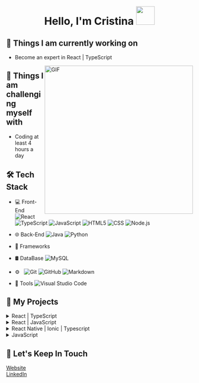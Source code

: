 <div align="center" width="300">
  <h1> Hello, I'm Cristina <img src="https://24.media.tumblr.com/96e32c38c2131e9be7b5399ea94285b7/tumblr_mj2gl1Lhjc1qi3yn4o1_400.gif" width="50px"></h1>
</div>

## 🌱 Things I am currently working on
- Become an expert in React | TypeScript

<img align= "right" width= "400" high= "600" alt="GIF" src="https://cristinagonzalvez.com/Images/rec10.webp" />

## 💪 Things I am challenging myself with
- Coding at least 4 hours a day
  
## 🛠 Tech Stack

- 💻 Front-End
  ![React](https://img.shields.io/badge/-React-333333?style=flat&logo=react)
  ![TypeScript](https://shields.io/badge/TypeScript-333333?logo=TypeScript&logoColor=007acc)
  ![JavaScript](https://img.shields.io/badge/-JavaScript-333333?style=flat&logo=javascript)
  ![HTML5](https://img.shields.io/badge/-HTML5-333333?style=flat&logo=HTML5)
  ![CSS](https://img.shields.io/badge/-CSS-333333?style=flat&logo=CSS3&logoColor=1572B6)
  ![Node.js](https://img.shields.io/badge/-Node.js-333333?style=flat&logo=node.js)
- 🌐 Back-End
  ![Java](https://img.shields.io/badge/-Java-333333?style=flat&logo=Java&logoColor=007396)
  ![Python](https://img.shields.io/badge/-Python-333333?style=flat&logo=python)
- 🧱 Frameworks

- 🛢 DataBase 
  ![MySQL](https://img.shields.io/badge/-MySQL-333333?style=flat&logo=mysql)
- ⚙️ &nbsp;
  ![Git](https://img.shields.io/badge/-Git-333333?style=flat&logo=git)
  ![GitHub](https://img.shields.io/badge/-GitHub-333333?style=flat&logo=github)
  ![Markdown](https://img.shields.io/badge/-Markdown-333333?style=flat&logo=markdown)
- 🔧 Tools
  ![Visual Studio Code](https://img.shields.io/badge/-Visual%20Studio%20Code-333333?style=flat&logo=visual-studio-code&logoColor=007ACC)

## 🍎 My Projects 
<details>
<summary>React | TypeScript</summary>
<ul>  
  <a href="https://github.com/Cristina-Gonzalvez-Jucla/Spice-Scribe"><li>Spice Scribe</li></a>
  <li>Design System</li>
  <a href="https://github.com/Cristina-Gonzalvez-Jucla/DevDash"><li>DevDash</li></a>
</ul>
</details>

<details>
<summary>React | JavaScript</summary>
<ul>  
  <a href=""><li>Bingo</li></a>
  <a href=""><li>Space Invaders</li></a>
  <a href=""><li>Radio Online</li></a>
</ul>
</details>

<details>
<summary>React Native | Ionic | Typescript</summary>
<ul>
  <a href="https://github.com/Cristina-Gonzalvez-Jucla/ionic-react-bim-calculator"><li>Body Mass Index (BMI) Calculator</li></a>
</ul>
</details>

<details>
<summary>JavaScript</summary>
<ul>  
  <a href="https://github.com/Cristina-Gonzalvez-Jucla/RockPaperScissors"><li>Rock Paper Scissors</li></a>
</ul>
</details>

## 💌 Let's Keep In Touch
<a href="https://cristinagonzalvez.com/"> Website </a><br>
<a href="https://www.linkedin.com/in/cristina-gonzalvez-jucla/"> LinkedIn</a>

